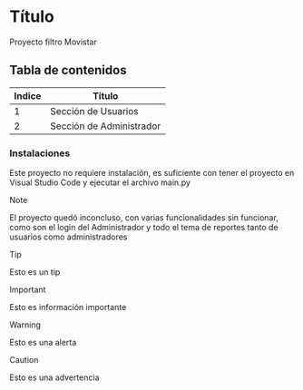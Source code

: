 
# Título
Proyecto filtro Movistar

## Tabla de contenidos
| Indice | Titulo  |
|--|--|
| 1 | Sección de Usuarios |
| 2 | Sección de Administrador |


### Instalaciones 
Este proyecto no requiere instalación, es suficiente con tener el proyecto en Visual Studio Code y ejecutar el archivo main.py



> [!NOTE]
>El proyecto quedó inconcluso, con varias funcionalidades sin funcionar, como son el login del Administrador y todo el tema de reportes tanto de usuarios como administradores

> [!TIP]
> Esto es un tip

> [!IMPORTANT]  
> Esto es información importante

> [!WARNING]  
> Esto es una alerta

> [!CAUTION]
> Esto es una advertencia

